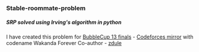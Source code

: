 ### Stable-roommate-problem
##### SRP solved using Irving's algorithm in python

I have created this problem for [BubbleCup 13 finals](https://www.bubblecup.org/) - [Codeforces mirror](https://codeforces.com/problemset/problem/1423/A) with codename Wakanda Forever
Co-author - [zdule](http://github.com/zdule)



